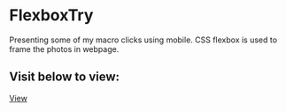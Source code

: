 # FlexboxTry
Presenting some of my macro clicks using mobile. CSS flexbox is used to frame the photos in webpage.

## Visit below to view:
[View](https://vigneshg1616.github.io/FlexboxTry/)
